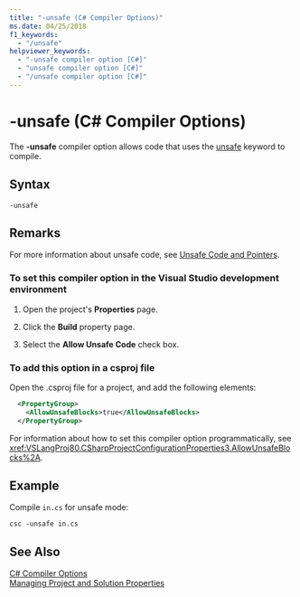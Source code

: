 ```yaml
---
title: "-unsafe (C# Compiler Options)"
ms.date: 04/25/2018
f1_keywords: 
  - "/unsafe"
helpviewer_keywords: 
  - "-unsafe compiler option [C#]"
  - "unsafe compiler option [C#]"
  - "/unsafe compiler option [C#]"
---
```

# -unsafe (C# Compiler Options)
The **-unsafe** compiler option allows code that uses the [unsafe](../../../csharp/language-reference/keywords/unsafe.md) keyword to compile.  
  
## Syntax  
  
```console  
-unsafe  
```  
  
## Remarks  
 For more information about unsafe code, see [Unsafe Code and Pointers](../../../csharp/programming-guide/unsafe-code-pointers/index.md).  
  
### To set this compiler option in the Visual Studio development environment  
  
1.  Open the project's **Properties** page.  
  
2.  Click the **Build** property page.  
  
3.  Select the **Allow Unsafe Code** check box.  
  
### To add this option in a csproj file

Open the .csproj file for a project, and add the following elements:

```xml
  <PropertyGroup>
    <AllowUnsafeBlocks>true</AllowUnsafeBlocks>
  </PropertyGroup>
```

 For information about how to set this compiler option programmatically, see <xref:VSLangProj80.CSharpProjectConfigurationProperties3.AllowUnsafeBlocks%2A>.  
  
## Example  
 Compile `in.cs` for unsafe mode:  
  
```console  
csc -unsafe in.cs  
```  
  
## See Also  
 [C# Compiler Options](../../../csharp/language-reference/compiler-options/index.md)  
 [Managing Project and Solution Properties](/visualstudio/ide/managing-project-and-solution-properties)
